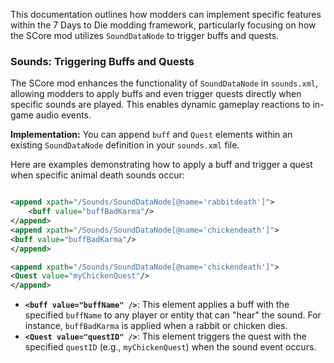 This documentation outlines how modders can implement specific features within the 7 Days to Die modding framework,
particularly focusing on how the SCore mod utilizes `SoundDataNode` to trigger buffs and quests.

### Sounds: Triggering Buffs and Quests

The SCore mod enhances the functionality of `SoundDataNode` in `sounds.xml`, allowing modders to apply buffs and even
trigger quests directly when specific sounds are played. This enables dynamic gameplay reactions to in-game audio
events.

**Implementation:**
You can append `buff` and `Quest` elements within an existing `SoundDataNode` definition in your `sounds.xml` file.

Here are examples demonstrating how to apply a buff and trigger a quest when specific animal death sounds occur:

```xml

<append xpath="/Sounds/SoundDataNode[@name='rabbitdeath']">
    <buff value="buffBadKarma"/>
</append>
<append xpath="/Sounds/SoundDataNode[@name='chickendeath']">
<buff value="buffBadKarma"/>
</append>

<append xpath="/Sounds/SoundDataNode[@name='chickendeath']">
<Quest value="myChickenQuest"/>
</append>
```

* **`<buff value="buffName" />`**: This element applies a buff with the specified `buffName` to any player or entity
  that can "hear" the sound. For instance, `buffBadKarma` is applied when a rabbit or chicken dies.
* **`<Quest value="questID" />`**: This element triggers the quest with the specified `questID` (e.g., `myChickenQuest`)
  when the sound event occurs.